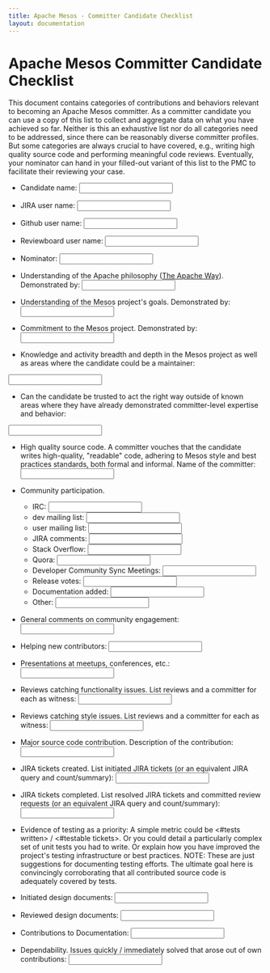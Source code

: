 ```yaml
---
title: Apache Mesos - Committer Candidate Checklist
layout: documentation
---
```


# Apache Mesos Committer Candidate Checklist

This document contains categories of contributions and behaviors relevant to becoming an Apache Mesos  committer. As a committer candidate you can use a copy of this list to collect and aggregate data on what you have achieved so far. Neither is this an exhaustive list nor do all categories need to be addressed, since there can be reasonably diverse committer profiles. But some categories are always crucial to have covered, e.g., writing high quality source code and performing meaningful code reviews. Eventually, your nominator can hand in your filled-out variant of this list to the PMC to facilitate their reviewing your case.

* Candidate name: <input type="text"/>

* JIRA user name: <input type="text"/>

* Github user name: <input type="text"/>

* Reviewboard user name: <input type="text"/>

* Nominator: <input type="text"/>

* Understanding of the Apache philosophy ([The Apache Way](http://theapacheway.com)).
Demonstrated by: <input type="text"/>

* Understanding of the Mesos project's goals.
Demonstrated by: <input type="text"/>

* Commitment to the Mesos project.
Demonstrated by: <input type="text"/>

* Knowledge and activity breadth and depth in the Mesos project as well as areas where the candidate could be a maintainer:
<input type="text"/>

* Can the candidate be trusted to act the right way outside of known areas where they have already demonstrated committer-level expertise and behavior:
<input type="text"/>

* High quality source code.
A committer vouches that the candidate writes high-quality, "readable" code, adhering to Mesos style and best practices standards, both formal and informal.
Name of the committer: <input type="text"/>

* Community participation.
    + IRC: <input type="text"/>
    + dev mailing list: <input type="text"/>
    + user mailing list: <input type="text"/>
    + JIRA comments: <input type="text"/>
    + Stack Overflow: <input type="text"/>
    + Quora: <input type="text"/>
    + Developer Community Sync Meetings: <input type="text"/>
    + Release votes: <input type="text"/>
    + Documentation added: <input type="text"/>
    + Other: <input type="text"/>

* General comments on community engagement: <input type="text"/>

* Helping new contributors: <input type="text"/>

* Presentations at meetups, conferences, etc.: <input type="text"/>

* Reviews catching functionality issues.
List reviews and a committer for each as witness: <input type="text"/>

* Reviews catching style issues.
List reviews and a committer for each as witness: <input type="text"/>

* Major source code contribution.
Description of the contribution: <input type="text"/>

* JIRA tickets created.
List initiated JIRA tickets (or an equivalent JIRA query and count/summary): <input type="text"/>

* JIRA tickets completed.
List resolved JIRA tickets and committed review requests (or an equivalent JIRA query and count/summary): <input type="text"/>

* Evidence of testing as a priority:
A simple metric could be <#tests written> / <#testable tickets>. Or you could detail a particularly complex set of unit tests you had to write. Or explain how you have improved the project's testing infrastructure or best practices.
NOTE: These are just suggestions for documenting testing efforts. The ultimate goal here is convincingly corroborating that all contributed source code is adequately covered by tests.

* Initiated design documents: <input type="text"/>

* Reviewed design documents: <input type="text"/>

* Contributions to Documentation: <input type="text"/>

* Dependability.
Issues quickly / immediately solved that arose out of own contributions: <input type="text"/>
